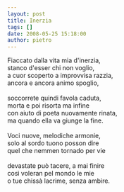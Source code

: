 ```yaml
---
layout: post
title: Inerzia
tags: []
date: 2008-05-25 15:18:00
author: pietro
---
```

Fiaccato dalla vita mia d'inerzia,<br/>stanco d'esser chi non voglio,<br/>a cuor scoperto a improvvisa razzia,<br/>ancora e ancora animo spoglio,<br/><br/>soccorrete quindi favola caduta,<br/>morta e poi risorta ma infine<br/>con aiuto di poeta nuovamente rinata,<br/>ma quando ella va giunge la fine.<br/><br/>Voci nuove, melodiche armonie,<br/>solo al sordo tuono posson dire<br/>quel che nemmen tornado per vie<br/><br/>devastate può tacere, a mai finire<br/>così voleran pel mondo le mie<br/>o tue chissà lacrime, senza ambire.
